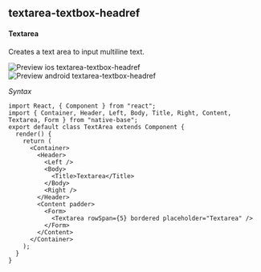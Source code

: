 

## textarea-textbox-headref
#### Textarea

Creates a text area to input multiline text.

![Preview ios textarea-textbox-headref](https://github.com/GeekyAnts/NativeBase-KitchenSink/raw/v2.5.0/screenshots/ios/input-textarea.png)
![Preview android textarea-textbox-headref](https://github.com/GeekyAnts/NativeBase-KitchenSink/raw/v2.5.0/screenshots/android/input-textarea.png)

*Syntax*

```
import React, { Component } from "react";
import { Container, Header, Left, Body, Title, Right, Content, Textarea, Form } from "native-base";
export default class TextArea extends Component {
  render() {
    return (
      <Container>
        <Header>
          <Left />
          <Body>
            <Title>Textarea</Title>
          </Body>
          <Right />
        </Header>
        <Content padder>
          <Form>
            <Textarea rowSpan={5} bordered placeholder="Textarea" />
          </Form>
        </Content>
      </Container>
    );
  }
}
```
